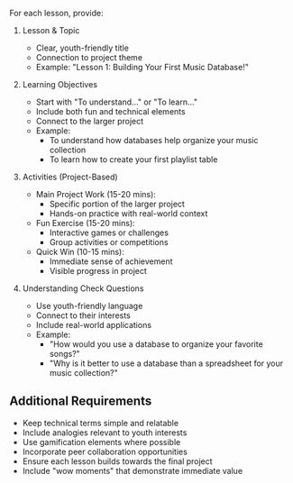 For each lesson, provide:

1. Lesson & Topic
   - Clear, youth-friendly title
   - Connection to project theme
   - Example: "Lesson 1: Building Your First Music Database!"

2. Learning Objectives
   - Start with "To understand..." or "To learn..."
   - Include both fun and technical elements
   - Connect to the larger project
   - Example:
     - To understand how databases help organize your music collection
     - To learn how to create your first playlist table

3. Activities (Project-Based)
   - Main Project Work (15-20 mins):
     - Specific portion of the larger project
     - Hands-on practice with real-world context
   - Fun Exercise (15-20 mins):
     - Interactive games or challenges
     - Group activities or competitions
   - Quick Win (10-15 mins):
     - Immediate sense of achievement
     - Visible progress in project

4. Understanding Check Questions
   - Use youth-friendly language
   - Connect to their interests
   - Include real-world applications
   - Example:
     - "How would you use a database to organize your favorite songs?"
     - "Why is it better to use a database than a spreadsheet for your music collection?"

## Additional Requirements
- Keep technical terms simple and relatable
- Include analogies relevant to youth interests
- Use gamification elements where possible
- Incorporate peer collaboration opportunities
- Ensure each lesson builds towards the final project
- Include "wow moments" that demonstrate immediate value
